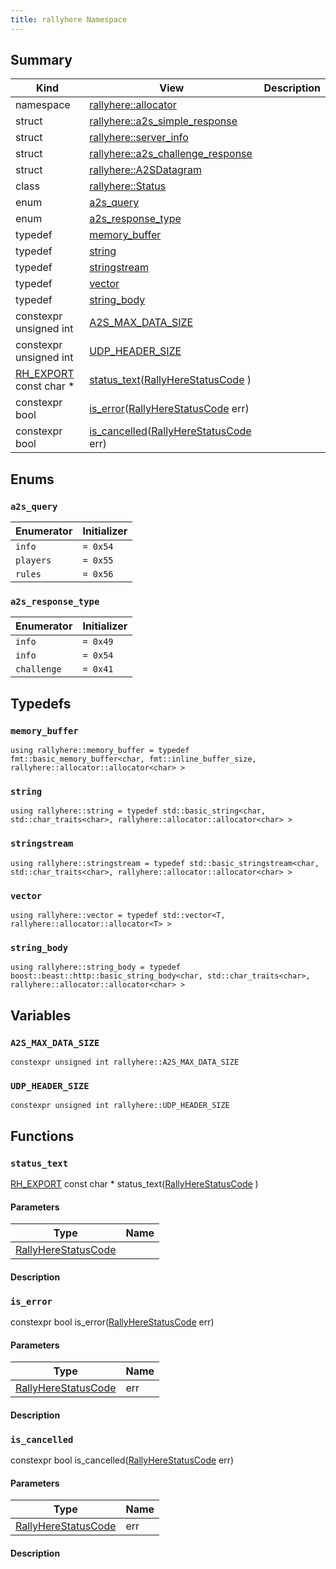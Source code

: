 ```yaml
---
title: rallyhere Namespace
---
```


## Summary
| Kind | View | Description |
|------|------|-------------|
|namespace|[rallyhere::allocator](/game-host-adapter/namespacerallyhere_1_1allocator/#namespacerallyhere_1_1allocator)||
|struct|[rallyhere::a2s_simple_response](/game-host-adapter/structrallyhere_1_1a2s__simple__response/#structrallyhere_1_1a2s__simple__response)||
|struct|[rallyhere::server_info](/game-host-adapter/structrallyhere_1_1server__info/#structrallyhere_1_1server__info)||
|struct|[rallyhere::a2s_challenge_response](/game-host-adapter/structrallyhere_1_1a2s__challenge__response/#structrallyhere_1_1a2s__challenge__response)||
|struct|[rallyhere::A2SDatagram](/game-host-adapter/structrallyhere_1_1a2sdatagram/#structrallyhere_1_1A2SDatagram)||
|class|[rallyhere::Status](/game-host-adapter/classrallyhere_1_1status/#classrallyhere_1_1Status)||
|enum|[a2s_query](/game-host-adapter/namespacerallyhere/#namespacerallyhere_1a0afcd5afb55b621622fd5e2f7b4a0566)||
|enum|[a2s_response_type](/game-host-adapter/namespacerallyhere/#namespacerallyhere_1aa3a251be829757c4e50fec94521a889a)||
|typedef|[memory_buffer](/game-host-adapter/namespacerallyhere/#namespacerallyhere_1a7f5299480c8b27fb1ecb8a48090074be)||
|typedef|[string](/game-host-adapter/namespacerallyhere/#namespacerallyhere_1a06e017abf8a0212e162b377dc793078e)||
|typedef|[stringstream](/game-host-adapter/namespacerallyhere/#namespacerallyhere_1ae6c398b5cead92743640822e3a687302)||
|typedef|[vector](/game-host-adapter/namespacerallyhere/#namespacerallyhere_1a9822d3fb78edd3730ef97afb9b2c06d9)||
|typedef|[string_body](/game-host-adapter/namespacerallyhere/#namespacerallyhere_1a6a86fdf96ef7e4a9876d443a6bba29ec)||
|constexpr unsigned int|[A2S_MAX_DATA_SIZE](/game-host-adapter/namespacerallyhere/#namespacerallyhere_1a17f51994891fa6aade759ea62f75fbdd)||
|constexpr unsigned int|[UDP_HEADER_SIZE](/game-host-adapter/namespacerallyhere/#namespacerallyhere_1a1b4c37b3daf7e45441669ac1b5a251f5)||
|[RH_EXPORT](/game-host-adapter/c__platform_8h/#c__platform_8h_1ab0f7a4ccdb6515b62edbb26fd4cd0808) const char *|[status_text](/game-host-adapter/namespacerallyhere/#namespacerallyhere_1a01f61b99849af1519d941b913b1fb746)([RallyHereStatusCode](/game-host-adapter/c__status_8h/#c__status_8h_1a95ac5c56776303edbbc5c3f125916784) )||
|constexpr bool|[is_error](/game-host-adapter/namespacerallyhere/#namespacerallyhere_1aaebe4b7543e4994038781a51d57e9bae)([RallyHereStatusCode](/game-host-adapter/c__status_8h/#c__status_8h_1a95ac5c56776303edbbc5c3f125916784) err)||
|constexpr bool|[is_cancelled](/game-host-adapter/namespacerallyhere/#namespacerallyhere_1a32e5c5dcdf2d843bff452a896dc45d48)([RallyHereStatusCode](/game-host-adapter/c__status_8h/#c__status_8h_1a95ac5c56776303edbbc5c3f125916784) err)||
## Enums




### `a2s_query` <a id="namespacerallyhere_1a0afcd5afb55b621622fd5e2f7b4a0566"></a>




| Enumerator | Initializer|
|------------|------------|
|`info`|`= 0x54`|
|`players`|`= 0x55`|
|`rules`|`= 0x56`|



### `a2s_response_type` <a id="namespacerallyhere_1aa3a251be829757c4e50fec94521a889a"></a>




| Enumerator | Initializer|
|------------|------------|
|`info`|`= 0x49`|
|`info`|`= 0x54`|
|`challenge`|`= 0x41`|



## Typedefs



### `memory_buffer` <a id="namespacerallyhere_1a7f5299480c8b27fb1ecb8a48090074be"></a>

`using rallyhere::memory_buffer = typedef fmt::basic_memory_buffer<char, fmt::inline_buffer_size, rallyhere::allocator::allocator<char> >`




### `string` <a id="namespacerallyhere_1a06e017abf8a0212e162b377dc793078e"></a>

`using rallyhere::string = typedef std::basic_string<char, std::char_traits<char>, rallyhere::allocator::allocator<char> >`




### `stringstream` <a id="namespacerallyhere_1ae6c398b5cead92743640822e3a687302"></a>

`using rallyhere::stringstream = typedef std::basic_stringstream<char, std::char_traits<char>, rallyhere::allocator::allocator<char> >`




### `vector` <a id="namespacerallyhere_1a9822d3fb78edd3730ef97afb9b2c06d9"></a>

`using rallyhere::vector = typedef std::vector<T, rallyhere::allocator::allocator<T> >`




### `string_body` <a id="namespacerallyhere_1a6a86fdf96ef7e4a9876d443a6bba29ec"></a>

`using rallyhere::string_body = typedef boost::beast::http::basic_string_body<char, std::char_traits<char>, rallyhere::allocator::allocator<char> >`





## Variables



### `A2S_MAX_DATA_SIZE` <a id="namespacerallyhere_1a17f51994891fa6aade759ea62f75fbdd"></a>

`constexpr unsigned int rallyhere::A2S_MAX_DATA_SIZE`






### `UDP_HEADER_SIZE` <a id="namespacerallyhere_1a1b4c37b3daf7e45441669ac1b5a251f5"></a>

`constexpr unsigned int rallyhere::UDP_HEADER_SIZE`







## Functions



### `status_text` <a id="namespacerallyhere_1a01f61b99849af1519d941b913b1fb746"></a>

[RH_EXPORT](/game-host-adapter/c__platform_8h/#c__platform_8h_1ab0f7a4ccdb6515b62edbb26fd4cd0808) const char * status_text([RallyHereStatusCode](/game-host-adapter/c__status_8h/#c__status_8h_1a95ac5c56776303edbbc5c3f125916784) )

#### Parameters

| Type | Name |
|------|------|
|[RallyHereStatusCode](/game-host-adapter/c__status_8h/#c__status_8h_1a95ac5c56776303edbbc5c3f125916784)||

#### Description






### `is_error` <a id="namespacerallyhere_1aaebe4b7543e4994038781a51d57e9bae"></a>

constexpr bool is_error([RallyHereStatusCode](/game-host-adapter/c__status_8h/#c__status_8h_1a95ac5c56776303edbbc5c3f125916784) err)

#### Parameters

| Type | Name |
|------|------|
|[RallyHereStatusCode](/game-host-adapter/c__status_8h/#c__status_8h_1a95ac5c56776303edbbc5c3f125916784)|err|

#### Description






### `is_cancelled` <a id="namespacerallyhere_1a32e5c5dcdf2d843bff452a896dc45d48"></a>

constexpr bool is_cancelled([RallyHereStatusCode](/game-host-adapter/c__status_8h/#c__status_8h_1a95ac5c56776303edbbc5c3f125916784) err)

#### Parameters

| Type | Name |
|------|------|
|[RallyHereStatusCode](/game-host-adapter/c__status_8h/#c__status_8h_1a95ac5c56776303edbbc5c3f125916784)|err|

#### Description







